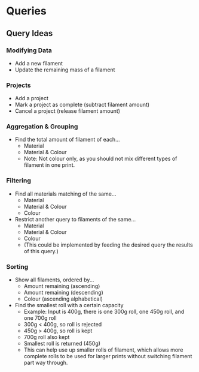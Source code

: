 # Queries

## Query Ideas

### Modifying Data
* Add a new filament
* Update the remaining mass of a filament

### Projects
* Add a project
* Mark a project as complete (subtract filament amount)
* Cancel a project (release filament amount)

### Aggregation & Grouping
* Find the total amount of filament of each...
	* Material
	* Material & Colour
	* Note: Not colour only, as you should not mix different types of filament in one print.

### Filtering
* Find all materials matching of the same...
	* Material
	* Material & Colour
	* Colour
* Restrict another query to filaments of the same...
	* Material
	* Material & Colour
	* Colour
	* (This could be implemented by feeding the desired query the results of this query.)

### Sorting
* Show all filaments, ordered by...
	* Amount remaining (ascending)
	* Amount remaining (descending)
	* Colour (ascending alphabetical)
* Find the smallest roll with a certain capacity
	* Example: Input is 400g, there is one 300g roll, one 450g roll, and one 700g roll
	* 300g < 400g, so roll is rejected
	* 450g > 400g, so roll is kept
	* 700g roll also kept
	* Smallest roll is returned (450g)
	* This can help use up smaller rolls of filament, which allows more complete rolls to be used for larger prints without switching filament part way through.